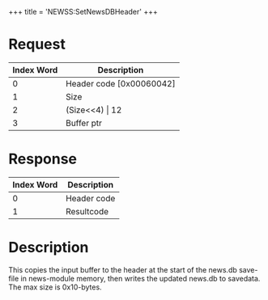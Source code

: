 +++
title = 'NEWSS:SetNewsDBHeader'
+++

# Request

| Index Word | Description                |
|------------|----------------------------|
| 0          | Header code \[0x00060042\] |
| 1          | Size                       |
| 2          | (Size\<\<4) \| 12          |
| 3          | Buffer ptr                 |

# Response

| Index Word | Description |
|------------|-------------|
| 0          | Header code |
| 1          | Resultcode  |

# Description

This copies the input buffer to the header at the start of the news.db
save-file in news-module memory, then writes the updated news.db to
savedata. The max size is 0x10-bytes.